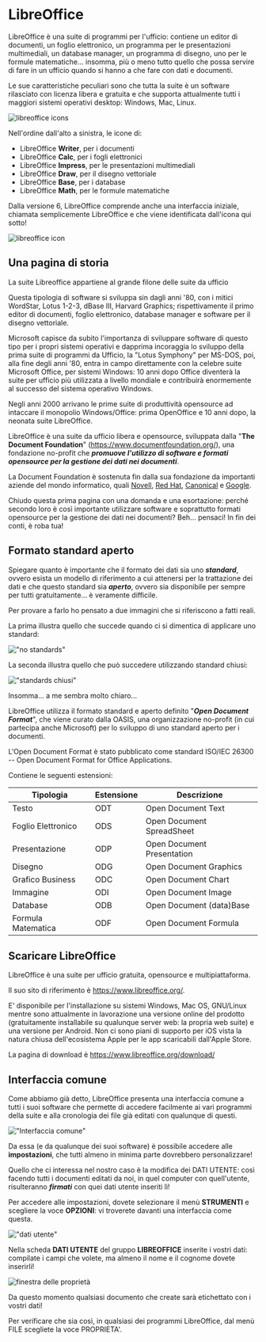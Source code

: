# LibreOffice


LibreOffice è una suite di programmi per l'ufficio: contiene un editor
di documenti, un foglio elettronico, un programma per le presentazioni
multimediali, un database manager, un programma di disegno, uno per le
formule matematiche... insomma, più o meno tutto quello che possa
servire di fare in un ufficio quando si hanno a che fare con dati e
documenti.

Le sue caratteristiche peculiari sono che tutta la suite è un software rilasciato con licenza libera e gratuita
e che supporta attualmente tutti i maggiori sistemi operativi desktop: Windows, Mac, Linux.


![libreoffice icons](images/lo_icons.png)


Nell'ordine dall'alto a sinistra, le icone di:

- LibreOffice **Writer**, per i documenti
- LibreOffice **Calc**, per i fogli elettronici
- LibreOffice **Impress**, per le presentazioni multimediali
- LibreOffice **Draw**, per il disegno vettoriale
- LibreOffice **Base**, per i database
- LibreOffice **Math**, per le formule matematiche



Dalla versione 6, LibreOffice comprende anche una interfaccia iniziale, 
chiamata semplicemente LibreOffice e che viene identificata dall'icona qui sotto!


![libreoffice icon](images/lo_icon.png)


## Una pagina di storia


La suite Libreoffice appartiene al grande filone delle suite da ufficio

Questa tipologia di software si sviluppa sin dagli anni '80, con i
mitici WordStar, Lotus 1-2-3, dBase III, Harvard Graphics;
rispettivamente il primo editor di documenti, foglio elettronico,
database manager e software per il disegno vettoriale.

Microsoft capisce da subito l'importanza di sviluppare software di
questo tipo per i propri sistemi operativi e dapprima incoraggia lo
sviluppo della prima suite di programmi da Ufficio, la "Lotus Symphony"
per MS-DOS, poi, alla fine degli anni '80, entra in campo direttamente
con la celebre suite Microsoft Office, per sistemi Windows: 10 anni dopo
Office diventerà la suite per ufficio più utilizzata a livello mondiale
e contribuirà enormemente al successo del sistema operativo Windows.

Negli anni 2000 arrivano le prime suite di produttività opensource ad
intaccare il monopolio Windows/Office: prima OpenOffice e 10 anni dopo,
la neonata suite LibreOffice.

LibreOffice è una suite da ufficio libera e opensource, sviluppata dalla
"**The Document Foundation**" (<https://www.documentfoundation.org/>),
una fondazione no-profit che ***promuove l'utilizzo di software e
formati opensource per la gestione dei dati nei documenti***.

La Document Foundation è sostenuta fin dalla sua fondazione da
importanti aziende del mondo informatico, quali
[Novell](https://it.wikipedia.org/wiki/Novell), [Red Hat](https://it.wikipedia.org/wiki/Red_Hat),
[Canonical](https://it.wikipedia.org/wiki/Canonical) e
[Google](https://it.wikipedia.org/wiki/Google).

Chiudo questa prima pagina con una domanda e una esortazione: perché
secondo loro è così importante utilizzare software e soprattutto formati
opensource per la gestione dei dati nei documenti? Beh... pensaci! In
fin dei conti, è roba tua!




## Formato standard aperto


Spiegare quanto è importante che il formato dei dati sia uno
***standard***, ovvero esista un modello di riferimento a cui attenersi
per la trattazione dei dati e che questo standard sia ***aperto***,
ovvero sia disponibile per sempre per tutti gratuitamente... è veramente
difficile.

Per provare a farlo ho pensato a due immagini che si riferiscono a fatti
reali.

La prima illustra quello che succede quando ci si dimentica di applicare
uno standard:


!["no standards"](images/no_standard.jpg)


La seconda illustra quello che può succedere utilizzando standard
chiusi:


!["standards chiusi"](images/close_standards.jpg)


Insomma... a me sembra molto chiaro...

LibreOffice utilizza il formato standard e aperto definito "***Open
Document Format***", che viene curato dalla OASIS, una organizzazione
no-profit (in cui partecipa anche Microsoft) per lo sviluppo di uno
standard aperto per i documenti.

L'Open Document Format è stato pubblicato come standard ISO/IEC 26300 --
Open Document Format for Office Applications.

Contiene le seguenti estensioni:

| Tipologia           | Estensione | Descrizione                |
|---------------------|------------|----------------------------|
| Testo               | ODT        | Open Document Text         | 
| Foglio Elettronico  | ODS        | Open Document SpreadSheet  | 
| Presentazione       | ODP        | Open Document Presentation |
| Disegno             | ODG        | Open Document Graphics     |
| Grafico Business    | ODC        | Open Document Chart        |
| Immagine            | ODI        | Open Document Image        |
| Database            | ODB        | Open Document (data)Base   | 
| Formula Matematica  | ODF        | Open Document Formula      |



## Scaricare LibreOffice


LibreOffice è una suite per ufficio gratuita, opensource e
multipiattaforma.

Il suo sito di riferimento è <https://www.libreoffice.org/>.

E' disponibile per l'installazione su sistemi Windows, Mac OS, GNU/Linux
mentre sono attualmente in lavorazione una versione online del prodotto
(gratuitamente installabile su qualunque server web: la propria web
suite) e una versione per Android. Non ci sono piani di supporto per iOS
vista la natura chiusa dell'ecosistema Apple per le app scaricabili
dall'Apple Store.

La pagina di download è <https://www.libreoffice.org/download/>



## Interfaccia comune


Come abbiamo già detto, LibreOffice presenta una interfaccia comune a
tutti i suoi software che permette di accedere facilmente ai vari
programmi della suite e alla cronologia dei file già editati con
qualunque di questi.


!["Interfaccia comune"](images/lo_common_interface.png)


Da essa (e da qualunque dei suoi software) è possibile accedere alle
**impostazioni**, che tutti almeno in minima parte dovrebbero
personalizzare!

Quello che ci interessa nel nostro caso è la modifica dei DATI UTENTE:
così facendo tutti i documenti editati da noi, in quel computer con
quell'utente, risulteranno ***firmati*** con quei dati utente inseriti
lì!

Per accedere alle impostazioni, dovete selezionare il menù **STRUMENTI**
e scegliere la voce **OPZIONI**: vi troverete davanti una interfaccia
come questa.


!["dati utente"](images/lo_user_data.jpg)


Nella scheda **DATI UTENTE** del gruppo **LIBREOFFICE** inserite i
vostri dati: compilate i campi che volete, ma almeno il nome e il
cognome dovete inserirli!


![finestra delle proprietà](images/lo_info.jpg)


Da questo momento qualsiasi documento che create sarà
etichettato con i vostri dati!

Per verificare che sia così, in qualsiasi dei programmi LibreOffice, dal
menù FILE scegliete la voce PROPRIETA'.
